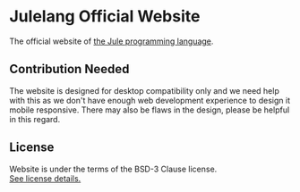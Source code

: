 # Julelang Official Website
The official website of [the Jule programming language](https://github.com/julelang/jule).

<h2>Contribution Needed</h2>
The website is designed for desktop compatibility only and we need help with this as we don't have enough web development experience to design it mobile responsive.
There may also be flaws in the design, please be helpful in this regard.

<h2 id="license">License</h2>

Website is under the terms of the BSD-3 Clause license. <br>
[See license details.](https://github.com/julelang/website/blob/master/LICENSE)
